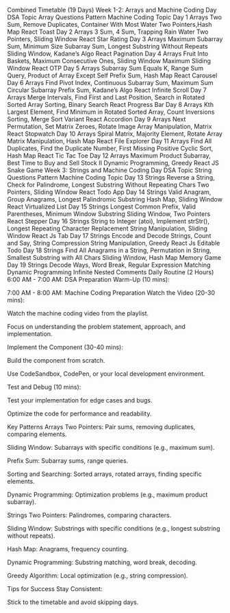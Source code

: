 Combined Timetable (19 Days)
Week 1-2: Arrays and Machine Coding
Day	   DSA Topic	Array  Questions	                                 Pattern	       Machine Coding Topic
Day 1	Arrays	Two Sum, Remove Duplicates, Container With Most Water	Two Pointers,Hash Map	React Toast
Day 2	Arrays	3 Sum, 4 Sum, Trapping Rain Water	Two Pointers, Sliding Window	        React Star Rating
Day 3	Arrays	Maximum Subarray Sum, Minimum Size Subarray Sum, Longest Substring Without Repeats	Sliding Window, Kadane’s Algo	React Pagination
Day 4	Arrays	Fruit Into Baskets, Maximum Consecutive Ones, Sliding Window Maximum	Sliding Window	React OTP
Day 5	Arrays	Subarray Sum Equals K, Range Sum Query, Product of Array Except Self	Prefix Sum, Hash Map	React Carousel
Day 6	Arrays	Find Pivot Index, Continuous Subarray Sum, Maximum Sum Circular Subarray	Prefix Sum, Kadane’s Algo	React Infinite Scroll
Day 7	Arrays	Merge Intervals, Find First and Last Position, Search in Rotated Sorted Array	Sorting, Binary Search	React Progress Bar
Day 8	Arrays	Kth Largest Element, Find Minimum in Rotated Sorted Array, Count Inversions	Sorting, Merge Sort Variant	React Accordion
Day 9	Arrays	Next Permutation, Set Matrix Zeroes, Rotate Image	Array Manipulation, Matrix	React Stopwatch
Day 10	Arrays	Spiral Matrix, Majority Element, Rotate Array	Matrix Manipulation, Hash Map	React File Explorer
Day 11	Arrays	Find All Duplicates, Find the Duplicate Number, First Missing Positive	Cyclic Sort, Hash Map	React Tic Tac Toe
Day 12	Arrays	Maximum Product Subarray, Best Time to Buy and Sell Stock II	Dynamic Programming, Greedy	React JS Snake Game
Week 3: Strings and Machine Coding
Day	DSA Topic	String Questions	Pattern	Machine Coding Topic
Day 13	Strings	Reverse a String, Check for Palindrome, Longest Substring Without Repeating Chars	Two Pointers, Sliding Window	React Todo App
Day 14	Strings	Valid Anagram, Group Anagrams, Longest Palindromic Substring	Hash Map, Sliding Window	React Virtualized List
Day 15	Strings	Longest Common Prefix, Valid Parentheses, Minimum Window Substring	Sliding Window, Two Pointers	React Stepper
Day 16	Strings	String to Integer (atoi), Implement strStr(), Longest Repeating Character Replacement	String Manipulation, Sliding Window	React Js Tab
Day 17	Strings	Encode and Decode Strings, Count and Say, String Compression	String Manipulation, Greedy	React Js Editable Todo
Day 18	Strings	Find All Anagrams in a String, Permutation in String, Smallest Substring with All Chars	Sliding Window, Hash Map	Memory Game
Day 19	Strings	Decode Ways, Word Break, Regular Expression Matching	Dynamic Programming	Infinite Nested Comments
Daily Routine (2 Hours)
6:00 AM - 7:00 AM: DSA Preparation
Warm-Up (10 mins):



7:00 AM - 8:00 AM: Machine Coding Preparation
Watch the Video (20-30 mins):

Watch the machine coding video from the playlist.

Focus on understanding the problem statement, approach, and implementation.

Implement the Component (30-40 mins):

Build the component from scratch.

Use CodeSandbox, CodePen, or your local development environment.

Test and Debug (10 mins):

Test your implementation for edge cases and bugs.

Optimize the code for performance and readability.

Key Patterns
Arrays
Two Pointers: Pair sums, removing duplicates, comparing elements.

Sliding Window: Subarrays with specific conditions (e.g., maximum sum).

Prefix Sum: Subarray sums, range queries.

Sorting and Searching: Sorted arrays, rotated arrays, finding specific elements.

Dynamic Programming: Optimization problems (e.g., maximum product subarray).

Strings
Two Pointers: Palindromes, comparing characters.

Sliding Window: Substrings with specific conditions (e.g., longest substring without repeats).

Hash Map: Anagrams, frequency counting.

Dynamic Programming: Substring matching, word break, decoding.

Greedy Algorithm: Local optimization (e.g., string compression).

Tips for Success
Stay Consistent:

Stick to the timetable and avoid skipping days.
